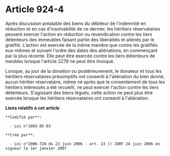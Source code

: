 # Article 924-4

Après discussion préalable des biens du débiteur de l'indemnité en réduction et en cas d'insolvabilité de ce dernier, les
héritiers réservataires peuvent exercer l'action en réduction ou revendication contre les tiers détenteurs des immeubles
faisant partie des libéralités et aliénés par le gratifié. L'action est exercée de la même manière que contre les gratifiés
eux-mêmes et suivant l'ordre des dates des aliénations, en commençant par la plus récente. Elle peut être exercée contre les
tiers détenteurs de meubles lorsque l'article 2279 ne peut être invoqué.

Lorsque, au jour de la donation ou postérieurement, le donateur et tous les héritiers réservataires présomptifs ont consenti
à l'aliénation du bien donné, aucun héritier réservataire, même né après que le consentement de tous les héritiers intéressés
a été recueilli, ne peut exercer l'action contre les tiers détenteurs. S'agissant des biens légués, cette action ne peut plus
être exercée lorsque les héritiers réservataires ont consenti à l'aliénation.

**Liens relatifs à cet article**

	**Codifié par**:

	  - Loi n°1803-05-03

	**Créé par**:

	  - Loi n°2006-728 du 23 juin 2006 - art. 13 () JORF 24 juin 2006 en vigueur le 1er janvier 2007
